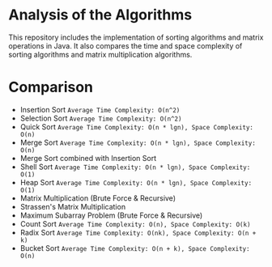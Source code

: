 # Analysis of the Algorithms
This repository includes the implementation of sorting algorithms and matrix operations in Java. It also compares the time and space complexity of sorting algorithms and matrix multiplication algorithms.

# Comparison
- Insertion Sort `Average Time Complexity: O(n^2)`
- Selection Sort `Average Time Complexity: O(n^2)`
- Quick Sort `Average Time Complexity: O(n * lgn), Space Complexity: O(n)`
- Merge Sort `Average Time Complexity: O(n * lgn), Space Complexity: O(n)`
- Merge Sort combined with Insertion Sort
- Shell Sort `Average Time Complexity: O(n * lgn), Space Complexity: O(1)`
- Heap Sort `Average Time Complexity: O(n * lgn), Space Complexity: O(1)`
- Matrix Multiplication (Brute Force & Recursive)
- Strassen's Matrix Multiplication
- Maximum Subarray Problem (Brute Force & Recursive)
- Count Sort `Average Time Complexity: O(n), Space Complexity: O(k)`
- Radix Sort `Average Time Complexity: O(nk), Space Complexity: O(n + k)`
- Bucket Sort `Average Time Complexity: O(n + k), Space Complexity: O(n)`